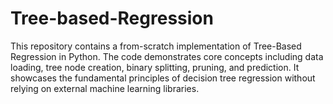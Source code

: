 # Tree-based-Regression
This repository contains a from-scratch implementation of Tree-Based Regression in Python. The code demonstrates core concepts including data loading, tree node creation, binary splitting, pruning, and prediction. It showcases the fundamental principles of decision tree regression without relying on external machine learning libraries.
